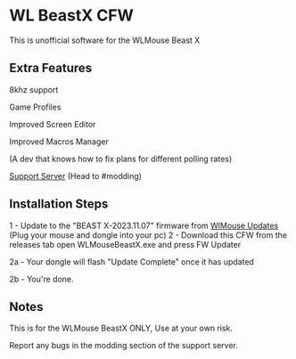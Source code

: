 # WL BeastX CFW
This is unofficial software for the WLMouse Beast X

## Extra Features

8khz support

Game Profiles

Improved Screen Editor

Improved Macros Manager

(A dev that knows how to fix plans for different polling rates)


[Support Server](https://discord.gg/H4rKUzMCAT)
(Head to #modding)

## Installation Steps

1 - Update to the "BEAST X-2023.11.07" firmware from [WlMouse Updates](https://www.wlmouse.com/en-wl/pages/downloads)
        (Plug your mouse and dongle into your pc)
2 - Download this CFW from the releases tab open WLMouseBeastX.exe and press FW Updater

2a - Your dongle will flash "Update Complete" once it has updated

2b - You're done.

  
## Notes
This is for the WLMouse BeastX ONLY, Use at your own risk.

Report any bugs in the modding section of the support server.
